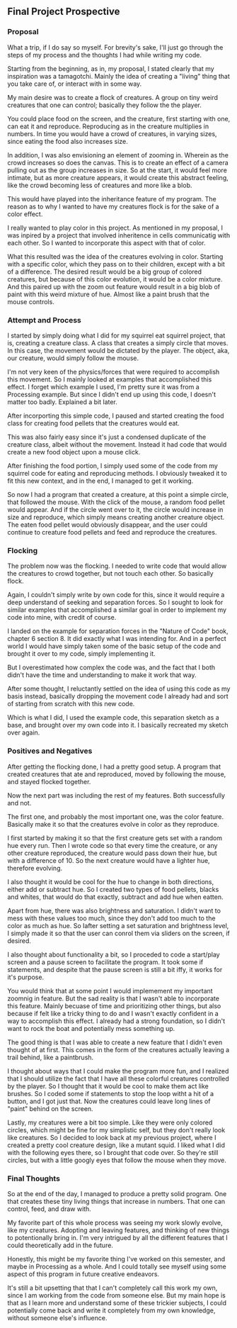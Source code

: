 ## Final Project Prospective

### Proposal

What a trip, if I do say so myself. For brevity's sake, I'll just go through the steps of my process and the thoughts I had while writing my code.

Starting from the beginning, as in, my proposal, I stated clearly that my inspiration was a tamagotchi. Mainly the idea of creating a "living" thing that you take care of, or interact with in some way.

My main desire was to create a flock of creatures. A group on tiny weird creatures that one can control; basically they follow the the player.

You could place food on the screen, and the creature, first starting with one, can eat it and reproduce. Reproducing as in the creature multiplies in numbers. In time you would have a crowd of creatures, in varying sizes, since eating the food also increases size.

In addition, I was also envisioning an element of zooming in. Wherein as the crowd increases so does the canvas. This is to create an effect of a camera pulling out as the group increases in size. So at the start, it would feel more intimate, but as more creature appears, it would create this abstract feeling, like the crowd becoming less of creatures and more like a blob.

This would have played into the inheritance feature of my program. The reason as to why I wanted to have my creatures flock is for the sake of a color effect.

I really wanted to play color in this project. As mentioned in my proposal, I was inpired by a project that involved inheritence in cells communicatig with each other. So I wanted to incorporate this aspect with that of color.

What this resulted was the idea of the creatures evolving in color. Starting with a specific color, which they pass on to their children, except with a bit of a difference. The desired result would be a big group of colored creatures, but because of this color evolution, it would be a color mixture. And this paired up with the zoom out feature would result in a big blob of paint with this weird mixture of hue. Almost like a paint brush that the mouse controls.



### Attempt and Process

I started by simply doing what I did for my squirrel eat squirrel project, that is, creating a creature class. A class that creates a simply circle that moves. In this case, the movement would be dictated by the player. The object, aka, our creature, would simply follow the mouse.

I'm not very keen of the physics/forces that were required to accomplish this movement. So I mainly looked at examples that accomplished this effect. I forget which example I used, I'm pretty sure it was from a Processing example. But since I didn't end up using this code, I doesn't matter too badly. Explained a bit later.

After incorporting this simple code, I paused and started creating the food class for creating food pellets that the creatures would eat.

This was also fairly easy since it's just a condensed duplicate of the creature class, albeit without the movement. Instead it had code that would create a new food object upon a mouse click. 

After finishing the food portion, I simply used some of the code from my squirrel code for eating and reproducing methods. I obviously tweaked it to fit this new context, and in the end, I managed to get it working.

So now I had a program that created a creature, at this point a simple circle, that followed the mouse. With the click of the mouse, a random food pellet would appear. And if the circle went over to it, the circle would increase in size and reproduce, which simply means creating another creature object. The eaten food pellet would obviously disappear, and the user could continue to creature food pellets and feed and reproduce the creatures. 

### Flocking

The problem now was the flocking. I needed to write code that would allow the creatures to crowd together, but not touch each other. So basically flock.

Again, I couldn't simply write by own code for this, since it would require a deep understand of seeking and separation forces. So I sought to look for similar examples that accomplished a similar goal in order to implement my code into mine, with credit of course.

I landed on the example for separation forces in the "Nature of Code" book, chapter 6 section 8. It did exactly what I was intending for. And in a perfect world I would have simply taken some of the basic setup of the code and brought it over to my code, simply implementing it.

But I overestimated how complex the code was, and the fact that I both didn't have the time and understanding to make it work that way. 

After some thought, I reluctantly settled on the idea of using this code as my basis instead, basically dropping the movement code I already had and sort of starting from scratch with this new code.

Which is what I did, I used the example code, this separation sketch as a base, and brought over my own code into it. I basically recreated my sketch over again.

### Positives and Negatives

After getting the flocking done, I had a pretty good setup. A program that created creatures that ate and reproduced, moved by following the mouse, and stayed flocked together.

Now the next part was including the rest of my features. Both successfully and not.

The first one, and probably the most important one, was the color feature. Basically make it so that the creatures evolve in color as they reproduce.

I first started by making it so that the first creature gets set with a random hue every run. Then I wrote code so that every time the creature, or any other creature reproduced, the creature would pass down their hue, but with a difference of 10. So the next creature would have a lighter hue, therefore evolving.

I also thought it would be cool for the hue to change in both directions, either add or subtract hue. So I created two types of food pellets, blacks and whites, that would do that exactly, subtract and add hue when eatten.

Apart from hue, there was also brightness and saturation. I didn't want to mess with these values too much, since they don't add too much to the color as much as hue. So Iafter setting a set saturation and brightness level, I simply made it so that the user can conrol them via sliders on the screen, if desired. 

I also thought about functionality a bit, so I proceded to code a start/play screen and a pause screen to facilitate the program. It took some if statements, and despite that the pause screen is still a bit iffy, it works for it's purpose.

You would think that at some point I would implemement my important zoomnig in feature. But the sad reality is that I wasn't able to incorporate this feature. Mainly becuase of time and prioritizing other things, but also because if felt like a tricky thing to do and I wasn't exactly confident in a way to accomplish this effect. I already had a strong foundation, so I didn't want to rock the boat and potentially mess something up.

The good thing is that I was able to create a new feature that I didn't even thought of at first. This comes in the form of the creatures actually leaving a trail behind, like a paintbrush. 

I thought about ways that I could make the program more fun, and I realized that I should utilize the fact that I have all these colorful creatures controlled by the player. So I thought that it would be cool to make them act like brushes. So I coded some if statements to stop the loop witht a hit of a button, and I got just that. Now the creatures could leave long lines of "paint" behind on the screen.

Lastly, my creatures were a bit too simple. Like they were only colored circles, which might be fine for my simplistic self, but they don't really look like creatures. So I decided to look back at my previous project, where I created a pretty cool creature design, like a mutant squid. I liked what I did with the following eyes there, so I brought that code over. So they're still circles, but with a little googly eyes that follow the mouse when they move.

### Final Thoughts

So at the end of the day, I managed to produce a pretty solid program. One that creates these tiny living things that increase in numbers. That one can control, feed, and draw with.

My favorite part of this whole process was seeing my work slowly evolve, like my creatures. Adopting and leaving features, and thinking of new things to potentionally bring in. I'm very intrigued by all the different features that I could theoretically add in the future.

Honestly, this might be my favorite thing I've worked on this semester, and maybe in Processing as a whole. And I could totally see myself using some aspect of this program in future creative endeavors.

It's still a bit upsetting that that I can't completely call this work my own, since I am working from the code from someone else. But my main hope is that as I learn more and understand some of these trickier subjects, I could potentially come back and write it completely from my own knowledge, without someone else's influence.


